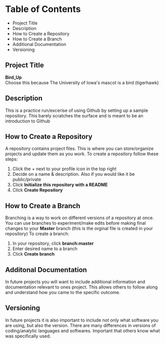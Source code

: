 # Table of Contents

- Project Title
- Description
- How to Create a Repository 
- How to Create a Branch
- Additional Documentation 
- Versioning 

## Project Title
**Bird_Up**  
Choose this because The University of Iowa's mascot is a bird (tigerhawk) 

## Description 
This is a practice run/excerise of using Github by setting up a sample repository. This barely scratches the surface and is meant to be an introduction to Github 

## How to Create a Repository 
A repository contains project files. This is where you can store/organize projects and update them as you work. 
To create a repository follow these steps:
1. Click the + next to your profile icon in the top right 
2. Decide on a name & description. Also if you would like it be public/private
3. Click **Initialize this repository with a README**
4. Click **Create Repository**

## How to Create a Branch 
Branching is a way to work on different versions of a repository at once. You can use branches to experiment/make edits before making final changes to your **Master** branch (this is the orginal file is created in your repository)
To create a branch:
1. In your repository, click **branch:master**
2. Enter desired name to a branch 
3. Click **Create branch**

## Additonal Documentation 
In future projects you will want to include additional information and documentation relevant to ones project. This allows others to follow along and understand how you came to the specific outcome. 

## Versioning
In future projects it is also important to include not only what software you are using, but also the version. There are many differences in versions of coding/analytic languages and softwares. Important that others know what was specifically used.

